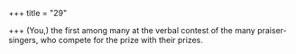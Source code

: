 +++
title = "29"

+++
(You,) the first among many at the verbal contest of the many
praiser-singers,
who compete for the prize with their prizes.